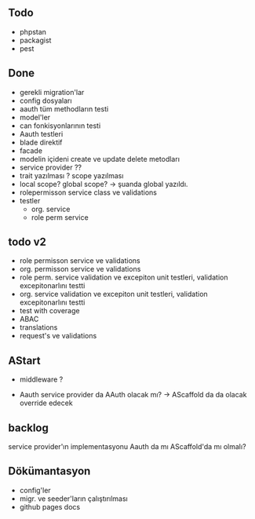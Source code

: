 ## Todo

- phpstan
- packagist
- pest


## Done
- gerekli migration'lar 
- config dosyaları 
- aauth tüm methodların testi
- model'ler
- can fonkisyonlarının testi
- Aauth testleri
- blade direktif
- facade
- modelin içideni create ve update delete metodları
- service provider ??
- trait yazılması ? scope yazılması
- local scope? global scope? -> şuanda global yazıldı.
- rolepermisson service class ve validations
- testler
  - org. service
  - role perm service

## todo v2
- role permisson service ve validations
- org. permisson service ve validations
- role perm. service validation ve excepiton unit testleri, validation excepitonarlını testti
- org. service validation ve excepiton unit testleri, validation excepitonarlını testti
- test with coverage
- ABAC
- translations
- request's ve validations



## AStart
- middleware ?

- Aauth service provider da AAuth olacak mı? -> AScaffold da da olacak override edecek




## backlog
service provider'ın implementasyonu Aauth da mı AScaffold'da mı olmalı?

## Dökümantasyon

- config'ler
- migr. ve seeder'ların çalıştırılması
- github pages docs
